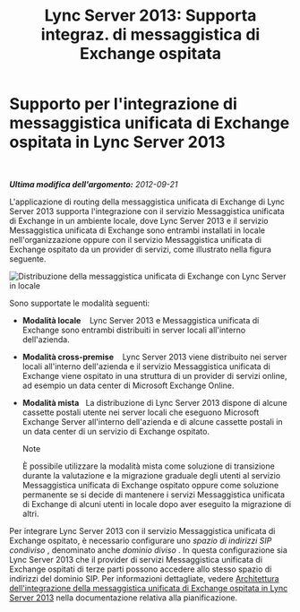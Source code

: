 ﻿---
title: "Lync Server 2013: Supporta integraz. di messaggistica di Exchange ospitata"
TOCTitle: Supporto per l'integrazione di messaggistica unificata di Exchange ospitata
ms:assetid: c7573ec3-013c-48d9-b59b-2a5427e6da35
ms:mtpsurl: https://technet.microsoft.com/it-it/library/Gg398821(v=OCS.15)
ms:contentKeyID: 49301954
ms.date: 08/24/2015
mtps_version: v=OCS.15
ms.translationtype: HT
---

# Supporto per l'integrazione di messaggistica unificata di Exchange ospitata in Lync Server 2013

 

_**Ultima modifica dell'argomento:** 2012-09-21_

L'applicazione di routing della messaggistica unificata di Exchange di Lync Server 2013 supporta l'integrazione con il servizio Messaggistica unificata di Exchange in un ambiente locale, dove Lync Server 2013 e il servizio Messaggistica unificata di Exchange sono entrambi installati in locale nell'organizzazione oppure con il servizio Messaggistica unificata di Exchange ospitato da un provider di servizi, come illustrato nella figura seguente.

![Distribuzione della messaggistica unificata di Exchange con Lync Server in locale](images/Gg398821.d6498eb9-87ee-40f3-8ecd-852f91546590(OCS.15).jpg "Distribuzione della messaggistica unificata di Exchange con Lync Server in locale")

Sono supportate le modalità seguenti:

  - **Modalità locale**    Lync Server 2013 e Messaggistica unificata di Exchange sono entrambi distribuiti in server locali all'interno dell'azienda.

  - **Modalità cross-premise**    Lync Server 2013 viene distribuito nei server locali all'interno dell'azienda e il servizio Messaggistica unificata di Exchange viene ospitato in una struttura di un provider di servizi online, ad esempio un data center di Microsoft Exchange Online.

  - **Modalità mista**   La distribuzione di Lync Server 2013 dispone di alcune cassette postali utente nei server locali che eseguono Microsoft Exchange Server all'interno dell'azienda e di alcune cassette postali in un data center di un servizio di Exchange ospitato.
    

    > [!NOTE]
    > È possibile utilizzare la modalità mista come soluzione di transizione durante la valutazione e la migrazione graduale degli utenti al servizio Messaggistica unificata di Exchange ospitato oppure come soluzione permanente se si decide di mantenere i servizi Messaggistica unificata di Exchange di alcuni utenti in locale dopo aver eseguito la migrazione di altri.



Per integrare Lync Server 2013 con il servizio Messaggistica unificata di Exchange ospitato, è necessario configurare uno *spazio di indirizzi SIP condiviso* , denominato anche *dominio diviso* . In questa configurazione sia Lync Server 2013 che il provider di servizi Messaggistica unificata di Exchange ospitati di terze parti possono accedere allo stesso spazio di indirizzi del dominio SIP. Per informazioni dettagliate, vedere [Architettura dell'integrazione della messaggistica unificata di Exchange ospitata in Lync Server 2013](lync-server-2013-hosted-exchange-um-integration-architecture.md) nella documentazione relativa alla pianificazione.

